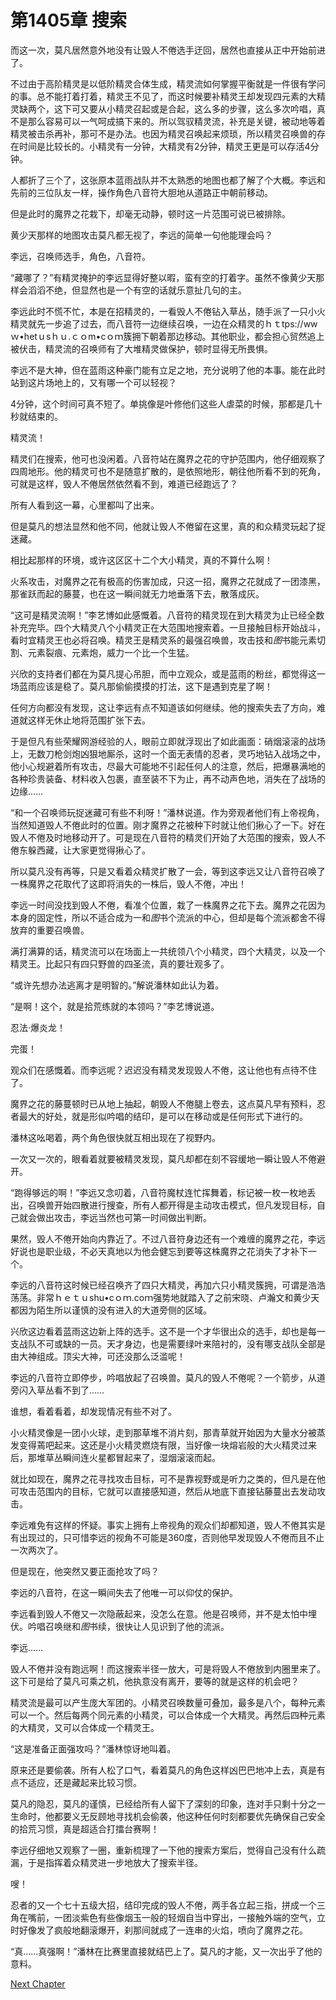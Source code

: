 # 第1405章 搜索

而这一次，莫凡居然意外地没有让毁人不倦选手迂回，居然也直接从正中开始前进了。

不过由于高阶精灵是以低阶精灵合体生成，精灵流如何掌握平衡就是一件很有学问的事。总不能打着打着，精灵王不见了，而这时候要补精灵王却发现四元素的大精灵缺两个，这下可又要从小精灵召起或是合起，这么多的步骤，这么多次吟唱，真不是那么容易可以一气呵成搞下来的。所以驾驭精灵流，补充是关键，被动地等着精灵被击杀再补，那可不是办法。也因为精灵召唤起来烦琐，所以精灵召唤兽的存在时间是比较长的。小精灵有一分钟，大精灵有2分钟，精灵王更是可以存活4分钟。

人都折了三个了，这张原本蓝雨战队并不太熟悉的地图也都了解了个大概。李远和先前的三位队友一样，操作角色八音符大胆地从道路正中朝前移动。

但是此时的魔界之花栽下，却毫无动静，顿时这一片范围可说已被排除。

黄少天那样的地图攻击莫凡都无视了，李远的简单一句他能理会吗？

李远，召唤师选手，角色，八音符。

“藏哪了？”有精灵掩护的李远显得好整以暇，蛮有空的打着字。虽然不像黄少天那样会滔滔不绝，但显然也是一个有空的话就乐意扯几句的主。

李远此时不慌不忙，本是在招精灵的，一看毁人不倦钻入草丛，随手派了一只小火精灵就先一步追了过去，而八音符一边继续召唤，一边在众精灵的ｈｔtps://wwｗ•hetｕsｈｕ.ｃｏm•cｏｍ簇拥下朝着那边移动。其他职业，都会担心贸然追上被伏击，精灵流的召唤师有了大堆精灵做保护，顿时显得无所畏惧。

李远不是大神，但在蓝雨这种豪门能有立足之地，充分说明了他的本事。能在此时站到这片场地上的，又有哪一个可以轻视？

4分钟，这个时间可真不短了。单挑像是叶修他们这些人虐菜的时候，那都是几十秒就结束的。

精灵流！

精灵们在搜索，他可也没闲着。八音符站在魔界之花的守护范围内，他仔细观察了四周地形。他的精灵可也不是随意扩散的，是依照地形，朝往他所看不到的死角，可就是这样，毁人不倦居然依然看不到，难道已经跑远了？

所有人看到这一幕，心里都叫了出来。

但是莫凡的想法显然和他不同，他就让毁人不倦留在这里，真的和众精灵玩起了捉迷藏。

相比起那样的环境，或许这区区十二个大小精灵，真的不算什么啊！

火系攻击，对魔界之花有极高的伤害加成，只这一招，魔界之花就成了一团漆黑，那雀跃而起的藤蔓，也在这一瞬间就无力地垂落下去，散落成灰。

“这可是精灵流啊！”李艺博如此感慨着。八音符的精灵现在到大精灵为止已经全数补充完毕。四个大精灵八个小精灵正在大范围地搜索着。一旦接触目标开始战斗，看时宜精灵王也必将召唤。精灵王是精灵系的最强召唤兽，攻击技和*图*书能元素切割、元素裂痕、元素炮，威力一个比一个生猛。

兴欣的支持者们都在为莫凡提心吊胆，而中立观众，或是蓝雨的粉丝，都觉得这一场蓝雨应该是稳了。莫凡那偷偷摸摸的打法，这下是遇到克星了啊！

任何方向都没有发现，这让李远有点不知道该如何继续。他的搜索失去了方向，难道就这样无休止地将范围扩张下去。

于是但凡有些荣耀网游经验的人，眼前立即就浮现出了如此画面：硝烟滚滚的战场上，无数刀枪剑炮凶狠地厮杀，这时一个面无表情的忍者，灵巧地钻入战场之中，他小心规避着所有攻击，尽最大可能地不引起任何人的注意，然后，把爆暴满地的各种珍贵装备、材料收入包裹，直至装不下为止，再不动声色地，消失在了战场的边缘……

“和一个召唤师玩捉迷藏可有些不利呀！”潘林说道。作为旁观者他们有上帝视角，当然知道毁人不倦此时的位置。刚才魔界之花被种下时就让他们揪心了一下。好在毁人不倦及时地移动开了。可是现在八音符的精灵们开始了大范围的搜索，毁人不倦东躲西藏，让大家更觉得揪心了。

所以莫凡没有再等，只是又看着众精灵扩散了一会，等到这李远又让八音符召唤了一株魔界之花取代了这即将消失的一株后，毁人不倦，冲出！

李远一时间没找到毁人不倦，看准个位置，栽了一株魔界之花下去。魔界之花因为本身的固定性，所以不适合成为一和*图*书个流派的中心，但却是每个流派都舍不得放弃的重要召唤兽。

满打满算的话，精灵流可以在场面上一共统领八个小精灵，四个大精灵，以及一个精灵王。比起只有四只野兽的四圣流，真的要壮观多了。

“或许先想办法逃离才是明智的。”解说潘林如此认为着。

“是啊！这个，就是拾荒练就的本领吗？”李艺博说道。

忍法·爆炎龙！

完蛋！

观众们在感慨着。而李远呢？迟迟没有精灵发现毁人不倦，这让他也有点待不住了。

魔界之花的藤蔓顿时已从地上抽起，朝毁人不倦腿上卷去，这点莫凡早有预料，忍者最大的好处，就是形似吟唱的结印，是可以在移动或是任何形式下进行的。

潘林这吆喝着，两个角色很快就互相出现在了视野内。

一次又一次的，眼看着就要被精灵发现，莫凡却都在刻不容缓地一瞬让毁人不倦避开。

“跑得够远的啊！”李远又念叨着，八音符魔杖连忙挥舞着，标记被一枚一枚地丢出，召唤兽开始四散进行搜查，所有人都开得是主动攻击模式，但凡发现目标，自己就会做出攻击，李远当然也可第一时间做出判断。

果然，毁人不倦开始向内靠近了。不过八音符身边还有一个难缠的魔界之花，李远好说也是职业级，不必天真地以为他会健忘到要等这株魔界之花消失了才补下一个。

李远的八音符这时候已经召唤齐了四只大精灵，再加六只小精灵簇拥，可谓是浩浩荡荡。非常ｈｅｔｕshu•cｏｍ.coｍ强势地就踏入了之前宋晓、卢瀚文和黄少天都因为陌生所以谨慎的没有进入的大道旁侧的区域。

兴欣这边看着蓝雨这边新上阵的选手。这不是一个才华很出众的选手，却也是每一支战队不可或缺的一员。天才身边，也是需要绿叶来陪衬的，没有哪支战队全部是由大神组成。顶尖大神，可还没那么泛滥呢！

李远的八音符立即停步，吟唱放起了召唤兽。莫凡的毁人不倦呢？一个箭步，从道旁闪入草丛看不到了……

谁想，看着看着，却发现情况有些不对了。

小火精灵像是一团小火球，走到那草堆不消片刻，那青草就开始因为大量水分被蒸发变得蔫吧起来。这还是小火精灵燃烧有限，当好像一块熔岩般的大火精灵过来后，那堆草丛瞬间连火星都冒起来了，湿烟滚滚而起。

就比如现在，魔界之花寻找攻击目标，可不是靠视野或是听力之类的，但凡是在他可攻击范围内的目标，它就可以直接感知道，然后从地底下直接钻藤蔓出去发动攻击。

李远难免有这样的怀疑。事实上拥有上帝视角的观众们却都知道，毁人不倦其实是有出现过的，只可惜李远的视角不可能是360度，否则他早发现毁人不倦而且不止一次两次了。

但是现在，他突然又要正面抢攻了吗？

李远的八音符，在这一瞬间失去了他唯一可以仰仗的保护。

李远看到毁人不倦又一次隐蔽起来，没怎么在意。他是召唤师，并不是太怕中埋伏。吟唱召唤继和*图*书续，很快让人见识到了他的流派。

李远……

毁人不倦并没有跑远啊！而这搜索半径一放大，可是将毁人不倦放到内圈里来了。这下可是给了莫凡可乘之机，他执意没有离开，要等的就是这样的机会吧？

精灵流是最可以产生庞大军团的。小精灵召唤数量可叠加，最多是八个，每种元素可以一个。然后每两个同元素的小精灵，可以合体成一个大精灵。再然后四种元素的大精灵，又可以合体成一个精灵王。

“这是准备正面强攻吗？”潘林惊讶地叫着。

原来还是要偷袭。所有人松了口气，看着莫凡的角色这样凶巴巴地冲上去，真是有点不适应，还是藏起来比较习惯。

莫凡的隐忍，莫凡的谨慎，已经给所有人留下了深刻的印象，连对手只剩十分之一生命时，他都要义无反顾地寻找机会偷袭，他这种任何时刻都要优先确保自己安全的拾荒习惯，真是超适合打擂台赛啊！

李远仔细地又观察了一圈，重新梳理了一下他的搜索方案后，觉得自己没有什么疏漏，于是指挥着众精灵进一步地放大了搜索半径。

嗖！

忍者的又一个七十五级大招，结印完成的毁人不倦，两手各立起三指，拼成一个三角在嘴前，一团淡紫色有些像烟玉一般的轻烟自当中穿出，一接触外端的空气，立时好像发了疯般地翻滚爆开，刹那间就成了一连串的火焰，喷向了魔界之花。

“真……真强啊！”潘林在比赛里直接就结巴上了。莫凡的才能，又一次出乎了他的意料。



[Next Chapter](%E7%AC%AC1406%E7%AB%A0%20%E9%99%90%E5%88%B6.md)
